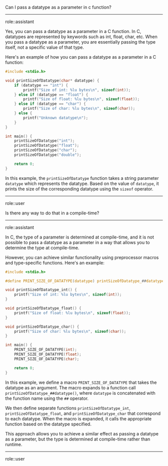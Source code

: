 Can I pass a datatype as a parameter in c function?

<hr class="__chatgpt_plugin">

role::assistant

Yes, you can pass a datatype as a parameter in a C function. In C, datatypes are represented by keywords such as int, float, char, etc. When you pass a datatype as a parameter, you are essentially passing the type itself, not a specific value of that type.

Here's an example of how you can pass a datatype as a parameter in a C function:

```c
#include <stdio.h>

void printSizeOfDatatype(char* datatype) {
    if (datatype == "int") {
        printf("Size of int: %lu bytes\n", sizeof(int));
    } else if (datatype == "float") {
        printf("Size of float: %lu bytes\n", sizeof(float));
    } else if (datatype == "char") {
        printf("Size of char: %lu bytes\n", sizeof(char));
    } else {
        printf("Unknown datatype\n");
    }
}

int main() {
    printSizeOfDatatype("int");
    printSizeOfDatatype("float");
    printSizeOfDatatype("char");
    printSizeOfDatatype("double");

    return 0;
}
```

In this example, the `printSizeOfDatatype` function takes a string parameter `datatype` which represents the datatype. Based on the value of `datatype`, it prints the size of the corresponding datatype using the `sizeof` operator.

<hr class="__chatgpt_plugin">

role::user

Is there any way to do that in a compile-time?

<hr class="__chatgpt_plugin">

role::assistant

In C, the type of a parameter is determined at compile-time, and it is not possible to pass a datatype as a parameter in a way that allows you to determine the type at compile-time. 

However, you can achieve similar functionality using preprocessor macros and type-specific functions. Here's an example:

```c
#include <stdio.h>

#define PRINT_SIZE_OF_DATATYPE(datatype) printSizeOfDatatype_##datatype()

void printSizeOfDatatype_int() {
    printf("Size of int: %lu bytes\n", sizeof(int));
}

void printSizeOfDatatype_float() {
    printf("Size of float: %lu bytes\n", sizeof(float));
}

void printSizeOfDatatype_char() {
    printf("Size of char: %lu bytes\n", sizeof(char));
}

int main() {
    PRINT_SIZE_OF_DATATYPE(int);
    PRINT_SIZE_OF_DATATYPE(float);
    PRINT_SIZE_OF_DATATYPE(char);

    return 0;
}
```

In this example, we define a macro `PRINT_SIZE_OF_DATATYPE` that takes the datatype as an argument. The macro expands to a function call `printSizeOfDatatype_##datatype()`, where `datatype` is concatenated with the function name using the `##` operator.

We then define separate functions `printSizeOfDatatype_int`, `printSizeOfDatatype_float`, and `printSizeOfDatatype_char` that correspond to each datatype. When the macro is expanded, it calls the appropriate function based on the datatype specified.

This approach allows you to achieve a similar effect as passing a datatype as a parameter, but the type is determined at compile-time rather than runtime.

<hr class="__chatgpt_plugin">

role::user

